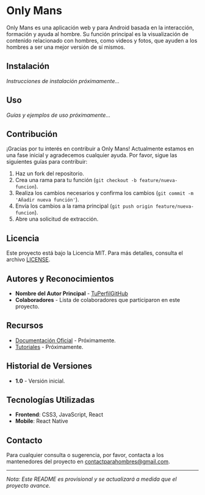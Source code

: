 # Only Mans

Only Mans es una aplicación web y para Android basada en la interacción, formación y ayuda al hombre. Su función principal es la visualización de contenido relacionado con hombres, como videos y fotos, que ayuden a los hombres a ser una mejor versión de sí mismos.

## Instalación

_Instrucciones de instalación próximamente..._

## Uso

_Guías y ejemplos de uso próximamente..._

## Contribución

¡Gracias por tu interés en contribuir a Only Mans! Actualmente estamos en una fase inicial y agradecemos cualquier ayuda. Por favor, sigue las siguientes guías para contribuir:

1. Haz un fork del repositorio.
2. Crea una rama para tu función (`git checkout -b feature/nueva-funcion`).
3. Realiza los cambios necesarios y confirma los cambios (`git commit -m 'Añadir nueva función'`).
4. Envía los cambios a la rama principal (`git push origin feature/nueva-funcion`).
5. Abre una solicitud de extracción.

## Licencia

Este proyecto está bajo la Licencia MIT. Para más detalles, consulta el archivo [LICENSE](LICENSE).

## Autores y Reconocimientos

- **Nombre del Autor Principal** - [TuPerfilGitHub](https://github.com/TuPerfilGitHub)
- **Colaboradores** - Lista de colaboradores que participaron en este proyecto.

## Recursos

- [Documentación Oficial](#) - Próximamente.
- [Tutoriales](#) - Próximamente.

## Historial de Versiones

- **1.0** - Versión inicial.

## Tecnologías Utilizadas

- **Frontend**: CSS3, JavaScript, React
- **Mobile**: React Native

## Contacto

Para cualquier consulta o sugerencia, por favor, contacta a los mantenedores del proyecto en [contactparahombres@gmail.com](mailto:contactparahombres@gmail.com).

---

_Nota: Este README es provisional y se actualizará a medida que el proyecto avance._

